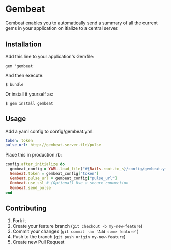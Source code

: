 # Gembeat

Gembeat enables you to automatically send a summary of all the current gems in your application on itialize to a central server.

## Installation

Add this line to your application's Gemfile:

    gem 'gembeat'

And then execute:

    $ bundle

Or install it yourself as:

    $ gem install gembeat

## Usage

Add a yaml config to config/gembeat.yml:

``` yaml
token: token
pulse_url: http://gembeat-server.tld/pulse
```

Place this in production.rb:

``` ruby
config.after_initialize do
  gembeat_config = YAML.load_file("#{Rails.root.to_s}/config/gembeat.yml")
  Gembeat.token = gembeat_config["token"]
  Gembeat.pulse_url = gembeat_config["pulse_url"]
  Gembeat.use_ssl # (Optional) Use a secure connection
  Gembeat.send_pulse
end
```

## Contributing

1. Fork it
2. Create your feature branch (`git checkout -b my-new-feature`)
3. Commit your changes (`git commit -am 'Add some feature'`)
4. Push to the branch (`git push origin my-new-feature`)
5. Create new Pull Request
